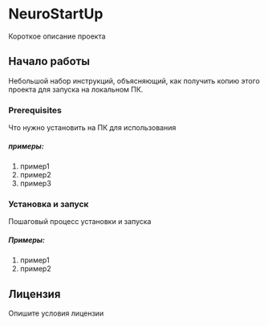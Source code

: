 
# **NeuroStartUp**
Короткое описание проекта

## **Начало работы**
Небольшой набор инструкций, объясняющий, как получить копию этого проекта для запуска на локальном ПК.

### **Prerequisites**
Что нужно установить на ПК для использования

##### примеры:
1. пример1
1. пример2
1. пример3

### **Установка и запуск**
Пошаговый процесс установки и запуска

##### Примеры:
1. пример1
1. пример2

## Лицензия
Опишите условия лицензии

